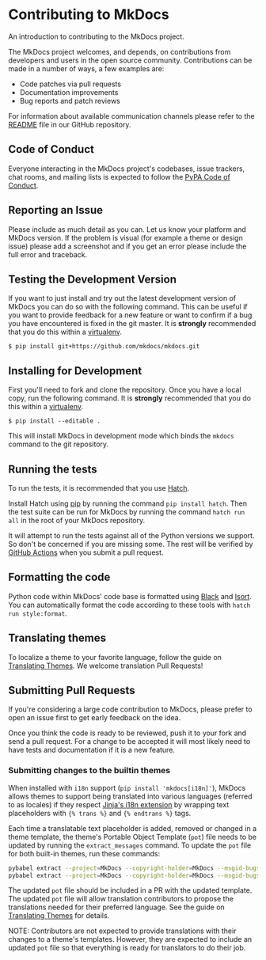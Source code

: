 # Contributing to MkDocs

An introduction to contributing to the MkDocs project.

The MkDocs project welcomes, and depends, on contributions from developers and
users in the open source community. Contributions can be made in a number of
ways, a few examples are:

- Code patches via pull requests
- Documentation improvements
- Bug reports and patch reviews

For information about available communication channels please refer to the
[README](https://github.com/mkdocs/mkdocs/blob/master/README.md) file in our
GitHub repository.

## Code of Conduct

Everyone interacting in the MkDocs project's codebases, issue trackers, chat
rooms, and mailing lists is expected to follow the [PyPA Code of Conduct].

## Reporting an Issue

Please include as much detail as you can. Let us know your platform and MkDocs
version. If the problem is visual (for example a theme or design issue) please
add a screenshot and if you get an error please include the full error and
traceback.

## Testing the Development Version

If you want to just install and try out the latest development version of
MkDocs you can do so with the following command. This can be useful if you
want to provide feedback for a new feature or want to confirm if a bug you
have encountered is fixed in the git master. It is **strongly** recommended
that you do this within a [virtualenv].

```console
$ pip install git+https://github.com/mkdocs/mkdocs.git
```

## Installing for Development

First you'll need to fork and clone the repository. Once you have a local
copy, run the following command. It is **strongly** recommended that you do
this within a [virtualenv].

```console
$ pip install --editable .
```

This will install MkDocs in development mode which binds the `mkdocs` command
to the git repository.

## Running the tests

To run the tests, it is recommended that you use [Hatch].

Install Hatch using [pip] by running the command `pip install hatch`.
Then the test suite can be run for MkDocs by running the command `hatch run all` in the
root of your MkDocs repository.

It will attempt to run the tests against all of the Python versions we
support. So don't be concerned if you are missing some. The rest
will be verified by [GitHub Actions] when you submit a pull request.

## Formatting the code

Python code within MkDocs' code base is formatted using [Black] and [Isort].
You can automatically format the code according to these tools
with `hatch run style:format`.

## Translating themes

To localize a theme to your favorite language, follow the guide on [Translating
Themes]. We welcome translation Pull Requests!

## Submitting Pull Requests

If you're considering a large code contribution to MkDocs, please prefer to
open an issue first to get early feedback on the idea.

Once you think the code is ready to be reviewed, push
it to your fork and send a pull request. For a change to be accepted it will
most likely need to have tests and documentation if it is a new feature.

### Submitting changes to the builtin themes

When installed with `i18n` support (`pip install 'mkdocs[i18n]'`), MkDocs allows
themes to support being translated into various languages (referred to as
locales) if they respect [Jinja's i18n extension] by wrapping text placeholders
with `{% trans %}` and `{% endtrans %}` tags.

Each time a translatable text placeholder is added, removed or changed in a
theme template, the theme's Portable Object Template (`pot`) file needs to be
updated by running the `extract_messages` command. To update the
`pot` file for both built-in themes, run these commands:

```bash
pybabel extract --project=MkDocs --copyright-holder=MkDocs --msgid-bugs-address='https://github.com/mkdocs/mkdocs/issues' --no-wrap --version="$(hatch version)" --mapping-file mkdocs/themes/babel.cfg --output-file mkdocs/themes/mkdocs/messages.pot mkdocs/themes/mkdocs
pybabel extract --project=MkDocs --copyright-holder=MkDocs --msgid-bugs-address='https://github.com/mkdocs/mkdocs/issues' --no-wrap --version="$(hatch version)" --mapping-file mkdocs/themes/babel.cfg --output-file mkdocs/themes/readthedocs/messages.pot mkdocs/themes/readthedocs
```

The updated `pot` file should be included in a PR with the updated template.
The updated `pot` file will allow translation contributors to propose the
translations needed for their preferred language. See the guide on [Translating
Themes] for details.

NOTE:
Contributors are not expected to provide translations with their changes to
a theme's templates. However, they are expected to include an updated `pot`
file so that everything is ready for translators to do their job.

[virtualenv]: https://virtualenv.pypa.io/en/latest/user_guide.html
[pip]: https://pip.pypa.io/en/stable/
[Hatch]: https://hatch.pypa.io/
[GitHub Actions]: https://docs.github.com/actions
[PyPA Code of Conduct]: https://www.pypa.io/en/latest/code-of-conduct/
[Translating Themes]: ../dev-guide/translations.md
[Jinja's i18n extension]: https://jinja.palletsprojects.com/en/latest/extensions/#i18n-extension
[Black]: https://pypi.org/project/black/
[Isort]: https://pypi.org/project/isort/
